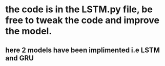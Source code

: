 # the code is in the LSTM.py file, be free to tweak the code and improve the model.
## here 2 models have been implimented i.e LSTM and GRU
